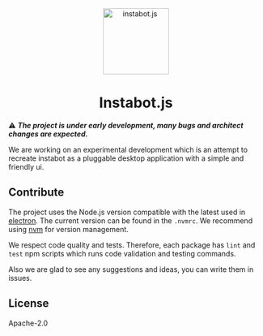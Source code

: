 <center>
<img width="130" height="130" alt="instabot.js" src="https://raw.githubusercontent.com/instagrambot/instabot.js/master/app/assets/logo.png">
<h1>Instabot.js</h1>
</center>

⚠️ *__The project is under early development, many bugs and architect changes are expected.__*

We are working on an experimental development which is an attempt
to recreate instabot as a pluggable desktop application with a simple and friendly ui.

## Contribute

The project uses the Node.js version compatible with the latest used in [electron](https://electronjs.org/).
The current version can be found in the `.nvmrc`. We recommend using [nvm](https://github.com/creationix/nvm) for version management.

We respect code quality and tests. Therefore, each package has `lint` and `test` npm scripts which runs code validation and testing commands.

Also we are glad to see any suggestions and ideas, you can write them in issues.


## License

Apache-2.0
